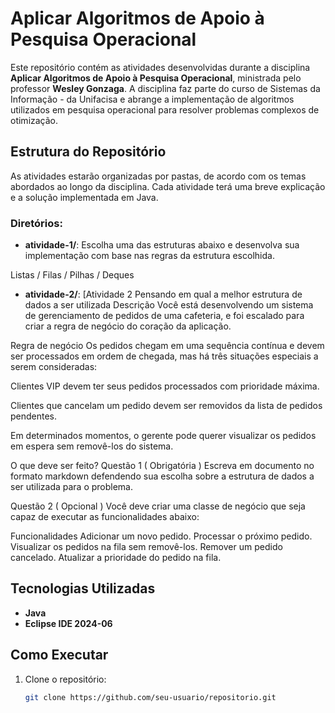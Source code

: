 # Aplicar Algoritmos de Apoio à Pesquisa Operacional

Este repositório contém as atividades desenvolvidas durante a disciplina **Aplicar Algoritmos de Apoio à Pesquisa Operacional**, ministrada pelo professor **Wesley Gonzaga**. A disciplina faz parte do curso de Sistemas da Informação - da Unifacisa e abrange a implementação de algoritmos utilizados em pesquisa operacional para resolver problemas complexos de otimização.

## Estrutura do Repositório

As atividades estarão organizadas por pastas, de acordo com os temas abordados ao longo da disciplina. Cada atividade terá uma breve explicação e a solução implementada em Java.

### Diretórios:
- **atividade-1/**: Escolha uma das estruturas abaixo e desenvolva sua implementação com base nas regras da estrutura escolhida.

Listas / Filas / Pilhas / Deques

- **atividade-2/**: [Atividade 2
Pensando em qual a melhor estrutura de dados a ser utilizada
Descrição
Você está desenvolvendo um sistema de gerenciamento de pedidos de uma cafeteria, e foi escalado para criar a regra de negócio do coração da aplicação.

Regra de negócio
Os pedidos chegam em uma sequência contínua e devem ser processados em ordem de chegada, mas há três situações especiais a serem consideradas:

Clientes VIP devem ter seus pedidos processados com prioridade máxima.

Clientes que cancelam um pedido devem ser removidos da lista de pedidos pendentes.

Em determinados momentos, o gerente pode querer visualizar os pedidos em espera sem removê-los do sistema.

O que deve ser feito?
Questão 1 ( Obrigatória )
Escreva em documento no formato markdown defendendo sua escolha sobre a estrutura de dados a ser utilizada para o problema.

Questão 2 ( Opcional )
Você deve criar uma classe de negócio que seja capaz de executar as funcionalidades abaixo:

Funcionalidades
Adicionar um novo pedido.
Processar o próximo pedido.
Visualizar os pedidos na fila sem removê-los.
Remover um pedido cancelado.
Atualizar a prioridade do pedido na fila.

## Tecnologias Utilizadas

- **Java**
- **Eclipse IDE 2024-06** 

## Como Executar

1. Clone o repositório:
   ```bash
   git clone https://github.com/seu-usuario/repositorio.git

